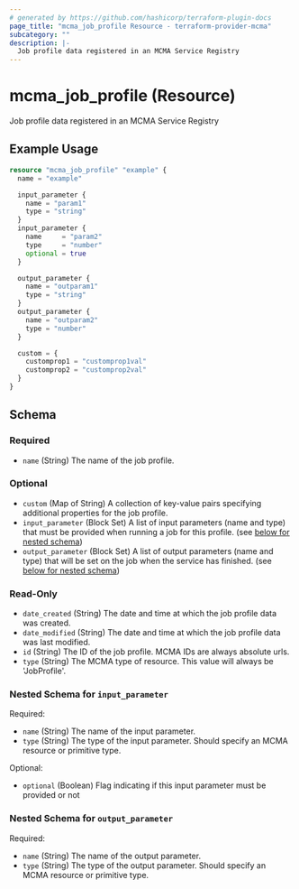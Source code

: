 ```yaml
---
# generated by https://github.com/hashicorp/terraform-plugin-docs
page_title: "mcma_job_profile Resource - terraform-provider-mcma"
subcategory: ""
description: |-
  Job profile data registered in an MCMA Service Registry
---
```


# mcma_job_profile (Resource)

Job profile data registered in an MCMA Service Registry

## Example Usage

```terraform
resource "mcma_job_profile" "example" {
  name = "example"

  input_parameter {
    name = "param1"
    type = "string"
  }
  input_parameter {
    name     = "param2"
    type     = "number"
    optional = true
  }

  output_parameter {
    name = "outparam1"
    type = "string"
  }
  output_parameter {
    name = "outparam2"
    type = "number"
  }

  custom = {
    customprop1 = "customprop1val"
    customprop2 = "customprop2val"
  }
}
```

<!-- schema generated by tfplugindocs -->
## Schema

### Required

- `name` (String) The name of the job profile.

### Optional

- `custom` (Map of String) A collection of key-value pairs specifying additional properties for the job profile.
- `input_parameter` (Block Set) A list of input parameters (name and type) that must be provided when running a job for this profile. (see [below for nested schema](#nestedblock--input_parameter))
- `output_parameter` (Block Set) A list of output parameters (name and type) that will be set on the job when the service has finished. (see [below for nested schema](#nestedblock--output_parameter))

### Read-Only

- `date_created` (String) The date and time at which the job profile data was created.
- `date_modified` (String) The date and time at which the job profile data was last modified.
- `id` (String) The ID of the job profile. MCMA IDs are always absolute urls.
- `type` (String) The MCMA type of resource. This value will always be 'JobProfile'.

<a id="nestedblock--input_parameter"></a>
### Nested Schema for `input_parameter`

Required:

- `name` (String) The name of the input parameter.
- `type` (String) The type of the input parameter. Should specify an MCMA resource or primitive type.

Optional:

- `optional` (Boolean) Flag indicating if this input parameter must be provided or not


<a id="nestedblock--output_parameter"></a>
### Nested Schema for `output_parameter`

Required:

- `name` (String) The name of the output parameter.
- `type` (String) The type of the output parameter. Should specify an MCMA resource or primitive type.


